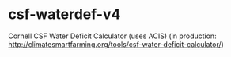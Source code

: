 # csf-waterdef-v4
Cornell CSF Water Deficit Calculator (uses ACIS)
(in production: http://climatesmartfarming.org/tools/csf-water-deficit-calculator/)
